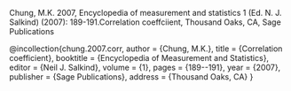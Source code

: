 Chung, M.K. 2007, Encyclopedia of measurement and statistics 1 (Ed. N. J. Salkind) (2007): 189-191.Correlation coeffciient,  Thousand Oaks, CA, Sage Publications 



@incollection{chung.2007.corr,
  author    = {Chung, M.K.},
  title     = {Correlation coefficient},
  booktitle = {Encyclopedia of Measurement and Statistics},
  editor    = {Neil J. Salkind},
  volume    = {1},
  pages     = {189--191},
  year      = {2007},
  publisher = {Sage Publications},
  address   = {Thousand Oaks, CA}
}
